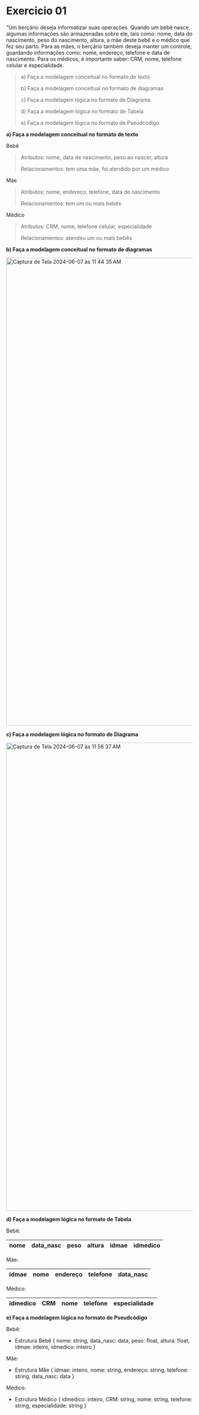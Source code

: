 # Exercicio 01

“Um berçário deseja informatizar suas operações. Quando um bebê nasce, algumas informações são armazenadas sobre ele, tais como: nome, data do nascimento, peso do nascimento, altura, a mãe deste bebê e o médico que fez seu parto. Para as mães, o berçário também deseja manter um controle, guardando informações como: nome, endereço, telefone e data de nascimento. Para os médicos, é importante saber: CRM, nome, telefone celular e especialidade.
>
>a) Faça a modelagem conceitual no formato de texto
>
>b) Faça a modelagem conceitual no formato de diagramas
>
>c) Faça a modelagem lógica no formato de Diagrama
>
>d) Faça a modelagem lógica no formato de Tabela
>
>e) Faça a modelagem lógica no formato de Pseudcódigo
>

**a) Faça a modelagem conceitual no formato de texto**

Bebê
>
>Atributos: nome, data de nascimento, peso ao nascer, altura
>
>Relacionamentos: tem uma mãe, foi atendido por um médico
>
Mãe
>
>Atributos: nome, endereço, telefone, data de nascimento
>
>Relacionamentos: tem um ou mais bebês
>

Médico
>
>Atributos: CRM, nome, telefone celular, especialidade
>
>Relacionamentos: atendeu um ou mais bebês
>

**b) Faça a modelagem conceitual no formato de diagramas**

<img width="1261" alt="Captura de Tela 2024-06-07 às 11 44 35 AM" src="https://github.com/paularcsarruda/FAP-2024.1/assets/122739036/dc61b3c2-c506-4cee-83ff-d329c17fa709">

**c) Faça a modelagem lógica no formato de Diagrama**

<img width="1261" alt="Captura de Tela 2024-06-07 às 11 56 37 AM" src="https://github.com/paularcsarruda/FAP-2024.1/assets/122739036/ae200242-0497-46b0-b240-54b6ea25e274">


**d) Faça a modelagem lógica no formato de Tabela**

Bebê:

| nome | data_nasc | peso    | altura | idmae  | idmedico  |
|------|-----------|---------|--------|--------|-----------|

Mãe:

| idmae  | nome | endereço | telefone | data_nasc |
|--------|------|----------|----------|-----------|

Médico:

| idmedico  | CRM | nome | telefone | especialidade |
|-----------|-----|------|----------|---------------|


**e) Faça a modelagem lógica no formato de Pseudcódigo**

Bebê:
- Estrutura Bebê {
    nome: string,
    data_nasc: data,
    peso: float,
    altura: float,
    idmae: inteiro,
    idmedico: inteiro
}

Mãe:
- Estrutura Mãe {
    idmae: inteiro,
    nome: string,
    endereço: string,
    telefone: string,
    data_nasc: data
}

Médico:
- Estrutura Médico {
    idmedico: inteiro,
    CRM: string,
    nome: string,
    telefone: string,
    especialidade: string
}
